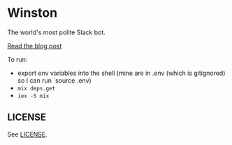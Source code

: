 # Winston

The world's most polite Slack bot.

[Read the blog post][1]

To run:
- export env variables into the shell (mine are in .env (which is gitignored) so I can run `source .env)
- `mix deps.get`
- `iex -S mix`
## LICENSE

See [LICENSE](LICENSE).

[1]: http://cazrin.net/blog/2016/building-a-slack-bot-using-elixir/
